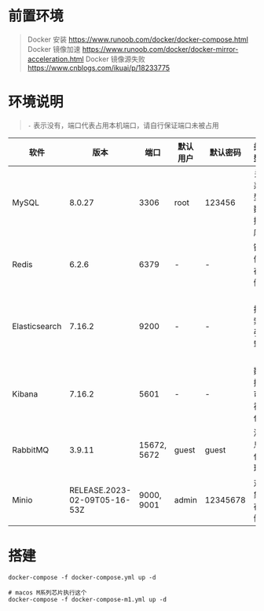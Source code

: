 # 前置环境

> Docker 安装 https://www.runoob.com/docker/docker-compose.html
> Docker 镜像加速 https://www.runoob.com/docker/docker-mirror-acceleration.html
> Docker 镜像源失败 https://www.cnblogs.com/ikuai/p/18233775

# 环境说明

> `-` 表示没有，端口代表占用本机端口，请自行保证端口未被占用

| 软件          | 版本                         | 端口        | 默认用户 | 默认密码 | 类型         | 作用                                                     |
| ------------- | ---------------------------- | ----------- | -------- | -------- | ------------ | -------------------------------------------------------- |
| MySQL         | 8.0.27                       | 3306        | root     | 123456   | 关系型数据库 | 用于存储和管理结构化数据的数据库管理系统。               |
| Redis         | 6.2.6                        | 6379        | -        | -        | 键值存储     | 内存数据结构存储，用作数据库、缓存和消息代理。           |
| Elasticsearch | 7.16.2                       | 9200        | -        | -        | 搜索引擎     | 分布式、RESTful 的搜索和分析引擎，适用于各种类型的数据。 |
| Kibana        | 7.16.2                       | 5601        | -        | -        | 数据可视化   | 用于 Elasticsearch 数据的数据可视化和探索工具。          |
| RabbitMQ      | 3.9.11                       | 15672, 5672 | guest    | guest    | 消息代理     | 消息代理器 - 处理应用程序和服务之间的消息传递。          |
| Minio         | RELEASE.2023-02-09T05-16-53Z | 9000, 9001  | admin    | 12345678 | 对象存储     | 高性能对象存储服务器，兼容 Amazon S3 API。               |

# 搭建

```shell
docker-compose -f docker-compose.yml up -d

# macos M系列芯片执行这个
docker-compose -f docker-compose-m1.yml up -d
```
